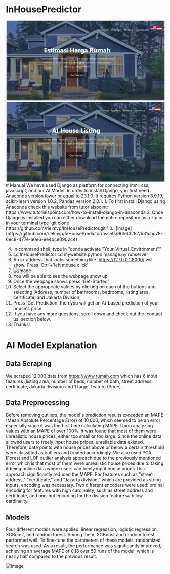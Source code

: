 # InHousePredictor
<div align="center">
  <img src="Indonesian_Ver.png" width="500" alt="Image 1" />
  <img src="English_Ver.png" width="500" alt="Image 2" />
</div>
# Manual
We have used Django as platform for connecting html, css, javascript, and our AI Model.
In order to install Django, you first need Anaconda version lower or equal to 23.1.0.
It requires Python version 3.9.19, scikit-learn version 1.0.2, Pandas version 2.0.1. 
1. To first install Django using Anaconda check this website from tutorialspoint: https://www.tutorialspoint.com/how-to-install-django-in-anaconda
2. Once Django is installed you can either download the entire repository as a zip or in your terminal type 'git clone https://github.com/rielmvp/InHousePredictor.git '
3. ![image](https://github.com/rielmvp/InHousePredictor/assets/96563287/531cbc78-6ec8-477e-a0e6-ee4bce0902c4)

4. In command shell, type in "conda activate "Your_Virtual_Environment""
5. cd InHousePredictor
   cd mywebsite
   python manage.py runserver
6. An ip-address that looks something like 'https://127.0.0.1:8000/ will show.  Press 'Ctrl'+'left mouse click'
7. ![image](https://github.com/rielmvp/InHousePredictor/assets/96563287/afedfcd1-f6a4-48f9-91f8-3443ff162622)
8. You will be able to see the webpage show up
9. Once the webpage shows press 'Get-Started'
10. Select the appropriate values by clicking on each of the buttons and selecting 'Address, number of bathrooms, bedrooms, listing area, certificate, and Jakarta Division' 
11. Press 'Get Prediction' then you will get an Ai-based prediction of your house's price.
12. If you have any more questions, scroll down and check out the 'contact us' section below.
13. Thanks!

# AI Model Explanation

## Data Scraping
We scraped 12,000 data from https://www.rumah.com which has 6 input features (listing area, number of beds, number of bath, street address, certificate, Jakarta division) and 1 target feature (Price).

## Data Preprocessing
Before removing outliers, the model's prediction results exceeded an MAPE (Mean Absolute Percentage Error) of 10,000, which seemed to be an error especially since it was the first time calculating MAPE. Upon analyzing values with an MAPE of over 100%, it was found that most of them were unrealistic house prices, either too small or too large. Since the online data allowed users to freely input house prices, unreliable data existed. Therefore, data points with house prices above or below a certain threshold were classified as outliers and treated accordingly. We also used PCA, IForest and LOF outlier analysis approach due to the previously mentioned error which is that most of them were unrealistic house prices due to taking it being online data where users can freely input house prices.This approach significantly reduced the MAPE.
For features such as "street address," "certificate," and "Jakarta division," which are provided as string inputs, encoding was necessary. Two different encoders were used: ordinal encoding for features with high cardinality, such as street address and certificate, and one-hot encoding for the division feature with low cardinality.

## Models
Four different models were applied: linear regression, logistic regression, XGBoost, and random forest. Among them, XGBoost and random forest performed well. To fine-tune the parameters of these models, randomized search was used. As a result, the performance was significantly improved, achieving an average MAPE of 0.18 over 50 runs of the model, which is nearly half compared to the previous result.

<img width="754" alt="image" src="https://github.com/rielmvp/InHousePredictor/assets/103105035/7330c59a-311c-45ff-a378-4d5f0440a416">


